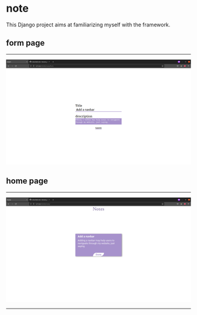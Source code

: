 # note
This Django project aims at familiarizing myself with the framework.
## form page
<hr/>
<img src="note_project/img/form.png">

## home page
<hr/>
<img src="note_project/img/home.png">

<hr>
